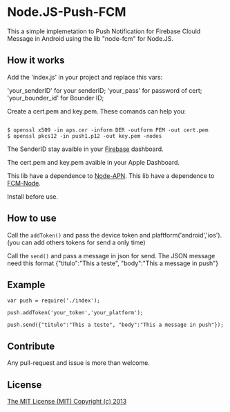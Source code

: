 # Node.JS-Push-FCM

This a simple implemetation to Push Notification for Firebase Clould Message in Android using the lib "node-fcm" for Node.JS.

## How it works

Add the 'index.js' in your project and replace this vars:

'your_senderID' for your senderID;
'your_pass' for password of cert;
'your_bounder_id' for Bounder ID;

Create a cert.pem and key.pem. These comands can help you:

``` 

$ openssl x509 -in aps.cer -inform DER -outform PEM -out cert.pem
$ openssl pkcs12 -in push1.p12 -out key.pem -nodes

```

The SenderID stay avaible in your [Firebase](https://firebase.google.com/?hl=pt-br) dashboard.

The cert.pem and key.pem avaible in your Apple Dashboard.

This lib have a dependence to [Node-APN](https://github.com/node-apn/node-apn).
This lib have a dependence to [FCM-Node](https://github.com/jlcvp/fcm-node). 

Install before use. 

## How to use

Call the ```addToken()``` and pass the device token and plaftform('android','ios').(you can add others tokens for send a only time)

Call the  ```send()``` and pass a message in json for send. The JSON message need this format {"titulo":"This a teste", "body":"This a message in push"}

## Example

```
var push = require('./index');

push.addToken('your_token','your_platform');

push.send({"titulo":"This a teste", "body":"This a message in push"});
```


## Contribute

Any pull-request and issue is more than welcome.

## License

[The MIT License (MIT) Copyright (c) 2013](http://opensource.org/licenses/MIT) 